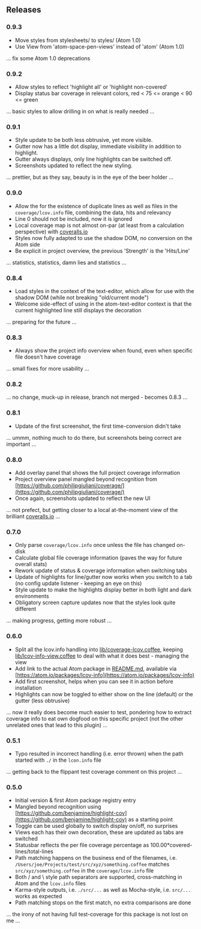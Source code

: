 ## Releases

### 0.9.3

- Move styles from stylesheets/ to styles/ (Atom 1.0)
- Use View from 'atom-space-pen-views' instead of 'atom' (Atom 1.0)

... fix some Atom 1.0 deprecations

### 0.9.2

- Allow styles to reflect 'highlight all' or 'highlight non-covered'
- Display status bar coverage in relevant colors, red < 75 <= orange < 90 <= green

... basic styles to allow drilling in on what is really needed ...

### 0.9.1

- Style update to be both less obtrusive, yet more visible.
- Gutter now has a little dot display, immediate visibility in addition to highlight.
- Gutter always displays, only line highlights can be switched off.
- Screenshots updated to reflect the new styling.

... prettier, but as they say, beauty is in the eye of the beer holder ...

### 0.9.0

- Allow the for the existence of duplicate lines as well as files in the `coverage/lcov.info` file, combining the data, hits and relevancy
- Line 0 should not be included, now it is ignored
- Local coverage map is not almost on-par (at least from a calculation perspective) with [coveralls.io](https://coveralls.io)
- Styles now fully adapted to use the shadow DOM, no conversion on the Atom side
- Be explicit in project overview, the previous 'Strength' is the 'Hits/Line'

... statistics, statistics, damn lies and statistics ...

### 0.8.4

- Load styles in the context of the text-editor, which allow for use with the shadow DOM (while not breaking "old/current mode")
- Welcome side-effect of using in the atom-text-editor context is that the current highlighted line still displays the decoration

... preparing for the future ...

### 0.8.3

- Always show the project info overview when found, even when specific file doesn't have coverage

... small fixes for more usability ...

### 0.8.2

... no change, muck-up in release, branch not merged - becomes 0.8.3 ...

### 0.8.1

- Update of the first screenshot, the first time-conversion didn't take

... ummm, nothing much to do there, but screenshots being correct are important ...

### 0.8.0

- Add overlay panel that shows the full project coverage information
- Project overview panel mangled beyond recognition from [https://github.com/philipgiuliani/coverage/](https://github.com/philipgiuliani/coverage/)
- Once again, screenshots updated to reflect the new UI

... not prefect, but getting closer to a local at-the-moment view of the brilliant [coveralls.io](https://coveralls.io) ...


### 0.7.0

- Only parse `coverage/lcov.info` once unless the file has changed on-disk
- Calculate global file coverage information (paves the way for future overall stats)
- Rework update of status & coverage information when switching tabs
- Update of highlights for line/gutter now works when you switch to a tab (no config update listener - keeping an eye on this)
- Style update to make the highlights display better in both light and dark environments
- Obligatory screen capture updates now that the styles look quite different

... making progress, getting more robust ...


### 0.6.0

- Split all the lcov.info handling into [lib/coverage-lcov.coffee](lib/coverage-lcov.coffee), keeping [lib/lcov-info-view.coffee](lcov-info-view.coffee) to deal with what it does best - managing the view
- Add link to the actual Atom package in [README.md](README.md), available via [https://atom.io/packages/lcov-info](https://atom.io/packages/lcov-info)
- Add first screenshot, helps when you can see it in action before installation
- Highlights can now be toggled to either show on the line (default) or the gutter (less obtrusive)

... now it really does become much easier to test, pondering how to extract coverage info to eat own dogfood on this specific project (not the other unrelated ones that lead to this plugin) ...


### 0.5.1

- Typo resulted in incorrect handling (i.e. error thrown) when the path started with `./` in the `lcon.info` file

... getting back to the flippant test coverage comment on this project ...

### 0.5.0

- Initial version & first Atom package registry entry
- Mangled beyond recognition using [https://github.com/benjamine/highlight-cov](https://github.com/benjamine/highlight-cov) as a starting point
- Toggle can be used globally to switch display on/off, no surprises
- Views each has their own decoration, these are updated as tabs are switched
- Statusbar reflects the per file coverage percentage as 100.00*covered-lines/total-lines
- Path matching happens on the business end of the filenames, i.e. `/Users/joe/Projects/test/src/xyz/something.coffee` matches `src/xyz/something.coffee` in the `coverage/lcov.info` file
- Both / and \ style path separators are supported, cross-matching in Atom and the `lcov.info` files
- Karma-style outputs, i.e. `./src/...` as well as Mocha-style, i.e. `src/...` works as expected
- Path matching stops on the first match, no extra comparisons are done

... the irony of not having full test-coverage for this package is not lost on me ...
